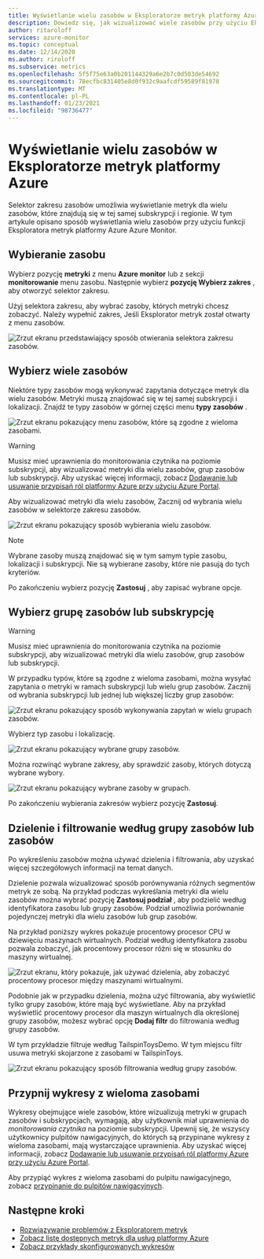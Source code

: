 ```yaml
---
title: Wyświetlanie wielu zasobów w Eksploratorze metryk platformy Azure
description: Dowiedz się, jak wizualizować wiele zasobów przy użyciu Eksploratora metryk platformy Azure.
author: ritaroloff
services: azure-monitor
ms.topic: conceptual
ms.date: 12/14/2020
ms.author: riroloff
ms.subservice: metrics
ms.openlocfilehash: 5f5f75e63a0b201144329a6e2b7c0d503de54692
ms.sourcegitcommit: 78ecfbc831405e8d0f932c9aafcdf59589f81978
ms.translationtype: MT
ms.contentlocale: pl-PL
ms.lasthandoff: 01/23/2021
ms.locfileid: "98736477"
---
```

# <a name="view-multiple-resources-in-the-azure-metrics-explorer"></a>Wyświetlanie wielu zasobów w Eksploratorze metryk platformy Azure

Selektor zakresu zasobów umożliwia wyświetlanie metryk dla wielu zasobów, które znajdują się w tej samej subskrypcji i regionie. W tym artykule opisano sposób wyświetlania wielu zasobów przy użyciu funkcji Eksploratora metryk platformy Azure Azure Monitor. 

## <a name="select-a-resource"></a>Wybieranie zasobu 

Wybierz pozycję **metryki** z menu **Azure monitor** lub z sekcji **monitorowanie** menu zasobu. Następnie wybierz **pozycję Wybierz zakres** , aby otworzyć selektor zakresu. 

Użyj selektora zakresu, aby wybrać zasoby, których metryki chcesz zobaczyć. Należy wypełnić zakres, Jeśli Eksplorator metryk został otwarty z menu zasobów. 

![Zrzut ekranu przedstawiający sposób otwierania selektora zakresu zasobów.](./media/metrics-charts/019.png)

## <a name="select-multiple-resources"></a>Wybierz wiele zasobów 

Niektóre typy zasobów mogą wykonywać zapytania dotyczące metryk dla wielu zasobów. Metryki muszą znajdować się w tej samej subskrypcji i lokalizacji. Znajdź te typy zasobów w górnej części menu **typy zasobów** .

![Zrzut ekranu pokazujący menu zasobów, które są zgodne z wieloma zasobami.](./media/metrics-charts/020.png)

> [!WARNING] 
> Musisz mieć uprawnienia do monitorowania czytnika na poziomie subskrypcji, aby wizualizować metryki dla wielu zasobów, grup zasobów lub subskrypcji. Aby uzyskać więcej informacji, zobacz [Dodawanie lub usuwanie przypisań ról platformy Azure przy użyciu Azure Portal](../../role-based-access-control/role-assignments-portal.md).

Aby wizualizować metryki dla wielu zasobów, Zacznij od wybrania wielu zasobów w selektorze zakresu zasobów. 

![Zrzut ekranu pokazujący sposób wybierania wielu zasobów.](./media/metrics-charts/021.png)

> [!NOTE]
> Wybrane zasoby muszą znajdować się w tym samym typie zasobu, lokalizacji i subskrypcji. Nie są wybierane zasoby, które nie pasują do tych kryteriów. 

Po zakończeniu wybierz pozycję **Zastosuj** , aby zapisać wybrane opcje. 

## <a name="select-a-resource-group-or-subscription"></a>Wybierz grupę zasobów lub subskrypcję 

> [!WARNING]
> Musisz mieć uprawnienia do monitorowania czytnika na poziomie subskrypcji, aby wizualizować metryki dla wielu zasobów, grup zasobów lub subskrypcji. 

W przypadku typów, które są zgodne z wieloma zasobami, można wysyłać zapytania o metryki w ramach subskrypcji lub wielu grup zasobów. Zacznij od wybrania subskrypcji lub jednej lub większej liczby grup zasobów: 

![Zrzut ekranu pokazujący sposób wykonywania zapytań w wielu grupach zasobów.](./media/metrics-charts/022.png)

Wybierz typ zasobu i lokalizację. 

![Zrzut ekranu pokazujący wybrane grupy zasobów.](./media/metrics-charts/023.png)

Można rozwinąć wybrane zakresy, aby sprawdzić zasoby, których dotyczą wybrane wybory.

![Zrzut ekranu pokazujący wybrane zasoby w grupach.](./media/metrics-charts/024.png)

Po zakończeniu wybierania zakresów wybierz pozycję **Zastosuj**. 

## <a name="split-and-filter-by-resource-group-or-resources"></a>Dzielenie i filtrowanie według grupy zasobów lub zasobów

Po wykreśleniu zasobów można używać dzielenia i filtrowania, aby uzyskać więcej szczegółowych informacji na temat danych. 

Dzielenie pozwala wizualizować sposób porównywania różnych segmentów metryk ze sobą. Na przykład podczas wykreślania metryki dla wielu zasobów można wybrać pozycję **Zastosuj podział** , aby podzielić według identyfikatora zasobu lub grupy zasobów. Podział umożliwia porównanie pojedynczej metryki dla wielu zasobów lub grup zasobów.  

Na przykład poniższy wykres pokazuje procentowy procesor CPU w dziewięciu maszynach wirtualnych. Podział według identyfikatora zasobu pozwala zobaczyć, jak procentowy procesor różni się w stosunku do maszyny wirtualnej. 

![Zrzut ekranu, który pokazuje, jak używać dzielenia, aby zobaczyć procentowy procesor między maszynami wirtualnymi.](./media/metrics-charts/026.png)

Podobnie jak w przypadku dzielenia, można użyć filtrowania, aby wyświetlić tylko grupy zasobów, które mają być wyświetlane.  Aby na przykład wyświetlić procentowy procesor dla maszyn wirtualnych dla określonej grupy zasobów, możesz wybrać opcję **Dodaj filtr** do filtrowania według grupy zasobów. 

W tym przykładzie filtruje według TailspinToysDemo. W tym miejscu filtr usuwa metryki skojarzone z zasobami w TailspinToys. 

![Zrzut ekranu pokazujący sposób filtrowania według grupy zasobów.](./media/metrics-charts/027.png)

## <a name="pin-multiple-resource-charts"></a>Przypnij wykresy z wieloma zasobami 

Wykresy obejmujące wiele zasobów, które wizualizują metryki w grupach zasobów i subskrypcjach, wymagają, aby użytkownik miał uprawnienia do *monitorowania czytnika* na poziomie subskrypcji. Upewnij się, że wszyscy użytkownicy pulpitów nawigacyjnych, do których są przypinane wykresy z wieloma zasobami, mają wystarczające uprawnienia. Aby uzyskać więcej informacji, zobacz [Dodawanie lub usuwanie przypisań ról platformy Azure przy użyciu Azure Portal](../../role-based-access-control/role-assignments-portal.md).

Aby przypiąć wykres z wieloma zasobami do pulpitu nawigacyjnego, zobacz [przypinanie do pulpitów nawigacyjnych](./metrics-charts.md#pinning-to-dashboards). 

## <a name="next-steps"></a>Następne kroki

* [Rozwiązywanie problemów z Eksploratorem metryk](metrics-troubleshoot.md)
* [Zobacz listę dostępnych metryk dla usług platformy Azure](metrics-supported.md)
* [Zobacz przykłady skonfigurowanych wykresów](metric-chart-samples.md)
